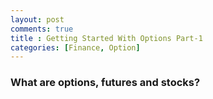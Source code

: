 ```yaml
---
layout: post
comments: true
title : Getting Started With Options Part-1
categories: [Finance, Option]
---
```




### What are options, futures and stocks?